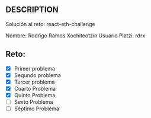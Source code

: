 ## DESCRIPTION

Solución al reto: react-eth-challenge

Nombre: Rodrigo Ramos Xochiteotzin
Usuario Platzi: rdrx

## Reto:

- [x] Primer problema
- [x] Segundo problema
- [x] Tercer problema
- [x] Cuarto Problema
- [x] Quinto Problema
- [ ] Sexto Problema
- [ ] Septimo Problema
